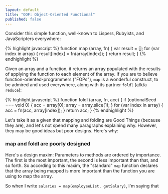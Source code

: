 ```yaml
---
layout: default
title: "OOF: Object-Oriented Functional"
published: false
---
```


Consider this simple function, well-known to Lispers, Rubyists, and JavaScripters everywhere:

{% highlight javascript %}
function map (array, fn) {
  var result = [];
  for (var index in array) {
    result[index] = fn(array[index]);
  }
  return result;
}
{% endhighlight %}

Given an array and a function, it returns an array populated with the results of applying the function to each element of the array. If you are to believe function-oriented-programmers ("FOPs"), `map` is a wonderful construct, to be admired and used everywhere, along with its partner `foldl` (a/k/a `reduce`):

{% highlight javascript %}
function foldl (array, fn, acc) {
  if (optionalSeed === void 0) {
    acc = array[0];
    array = array.slice(1);
  }
  for (var index in array) {
    acc = fn(acc, array[index]);
  }
  return acc;
}
{% endhighlight %}

Let's take it as a given that mapping and folding are Good Things (because they are), and let's not spend many paragraphs explaining why. However, they may be good ideas but poor designs. Here's why:

### map and foldl are poorly designed

Here's a design maxim: Parameters to methods are ordered by importance. The first is the most important, the second is less important than that, and so forth. So according to this maxim, the "standard" `map` function declares that the array being mapped is more important than the function you are using to map the array.

So when I write `salaries = map(employeeList, getSalary)`, I'm saying that 
